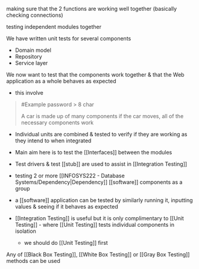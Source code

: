 making sure that the 2 functions are working well together (basically checking connections)

testing independent modules together

We have written unit tests for several components
- Domain model
- Repository
- Service layer

We now want to test that the components work together & that the Web application as a whole behaves as expected
- this involve
>	#Example 
>	password > 8 char
>	
>	A car is made up of many components
>		if the car moves, all of the necessary components work

- Individual units are combined & tested to verify if they are working as they intend to when integrated
- Main aim here is to test the [[Interfaces]] between the modules
- Test drivers & test [[stub]] are used to assist in [[Integration Testing]]
- testing 2 or more [[INFOSYS222 - Database Systems/Dependency|Dependency]] [[software]] components as a group

- a [[software]] application can be tested by similarly running it, inputting values & seeing if it behaves as expected
- [[Integration Testing]] is useful but it is only complimentary to [[Unit Testing]] - where [[Unit Testing]] tests individual components in isolation
	- we should do [[Unit Testing]] first

Any of [[Black Box Testing]], [[White Box Testing]] or [[Gray Box Testing]] methods can be used